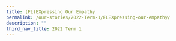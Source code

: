 ```yaml
---
title: (FL)EXpressing Our Empathy
permalink: /our-stories/2022-Term-1/FLEXpressing-our-empathy/
description: ""
third_nav_title: 2022 Term 1
---
```

